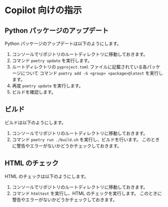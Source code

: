 # Copilot 向けの指示

## Python パッケージのアップデート

Python パッケージのアップデートは以下のようにします。

1. コンソールでリポジトリのルートディレクトリに移動しておきます。
2. コマンド `poetry update` を実行します。
3. ルートディレクトリの `pyproject.toml` ファイルに記載されている各パッケージについて
   コマンド `poetry add -G <group> <package>@latest` を実行します。
4. 再度 `poetry update` を実行します。
5. ビルドを確認します。

## ビルド

ビルドは以下のようにします。

1. コンソールでリポジトリのルートディレクトリに移動しておきます。
2. コマンド `poetry run ./build.sh` を実行し、ビルドを行います。
   このときに警告やエラーがないかどうかチェックしておきます。

## HTML のチェック

HTML のチェックは以下のようにします。

1. コンソールでリポジトリのルートディレクトリに移動しておきます。
2. コマンド `htmltest` を実行し、HTML のチェックを実行します。
   このときに警告やエラーがないかどうかチェックしておきます。
